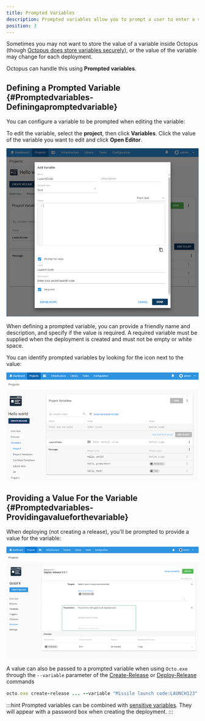 ```yaml
---
title: Prompted Variables
description: Prompted variables allow you to prompt a user to enter a value rather than storing it in Octopus.
position: 3
---
```


Sometimes you may not want to store the value of a variable inside Octopus (though [Octopus does store variables securely](/docs/deployment-process/variables/sensitive-variables.md)), or the value of the variable may change for each deployment.

Octopus can handle this using **Prompted variables**.

## Defining a Prompted Variable {#Promptedvariables-Definingapromptedvariable}

You can configure a variable to be prompted when editing the variable:

To edit the variable, select the **project**, then click **Variables**. Click the value of the variable you want to edit and click **Open Editor**.

![](prompted-variable.png)

When defining a prompted variable, you can provide a friendly name and description, and specify if the value is required. A required variable must be supplied when the deployment is created and must not be empty or white space.

You can identify prompted variables by looking for the icon next to the value:

![](prompted-variable-icon.png)

## Providing a Value For the Variable {#Promptedvariables-Providingavalueforthevariable}

When deploying (not creating a release), you'll be prompted to provide a value for the variable:

![](/docs/images/3048314/3278301.png "width=500")

A value can also be passed to a prompted variable when using `Octo.exe` through the `--variable` parameter of the [Create-Release](/docs/api-and-integration/octo.exe-command-line/creating-releases.md) or [Deploy-Release](/docs/api-and-integration/octo.exe-command-line/deploying-releases.md) commands

```ruby
octo.exe create-release ... --variable "Missile launch code:LAUNCH123" --variable "Variable 2:Some value"
```

:::hint
Prompted variables can be combined with [sensitive variables](/docs/deployment-process/variables/sensitive-variables.md). They will appear with a password box when creating the deployment.
:::
